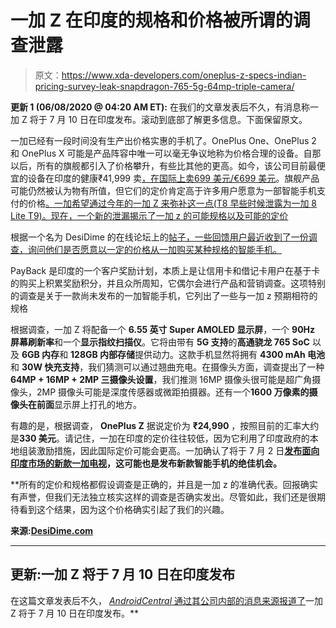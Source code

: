 # 一加 Z 在印度的规格和价格被所谓的调查泄露

> 原文：<https://www.xda-developers.com/oneplus-z-specs-indian-pricing-survey-leak-snapdragon-765-5g-64mp-triple-camera/>

**更新 1 (06/08/2020 @ 04:20 AM ET):** 在我们的文章发表后不久，有消息称一加 Z 将于 7 月 10 日在印度发布。滚动到底部了解更多信息。下面保留原文。

一加已经有一段时间没有生产出价格实惠的手机了。OnePlus One、OnePlus 2 和 OnePlus X 可能是产品阵容中唯一可以毫无争议地称为价格合理的设备。自那以后，所有的旗舰都引入了价格攀升，有些比其他的更高。如今，该公司目前最便宜的设备在印度的健康₹41,999 卖[，在国际上卖](https://www.xda-developers.com/oneplus-8-pro-bullets-wireless-z-launch-india/)[699 美元/€699 美元](https://www.xda-developers.com/oneplus-8-pro-specifications-features-pricing-availability/)。旗舰产品可能仍然被认为物有所值，但它们的定价肯定高于许多用户愿意为一部智能手机支付的价格[。一加希望通过今年的一加 Z 来弥补这一点(T8 早些时候泄露为一加 8 Lite T9)。现在，一个新的泄漏揭示了一加 z 的可能规格以及可能的定价](https://www.xda-developers.com/samsung-galaxy-a51-redmi-8-best-selling-android-phones-q1-2020/)

根据一个名为 DesiDime 的在线论坛上的[帖子，一些回馈用户最近收到了一份调查，询问他们是否愿意以一定的价格从一加购买某种规格的智能手机。](https://www.desidime.com/discussions/one-plus-budget-5g-phone-is-coming)

PayBack 是印度的一个客户奖励计划，本质上是让信用卡和借记卡用户在基于卡的购买上积累奖励积分，并且众所周知，它偶尔会进行产品和营销调查。这项特别的调查是关于一款尚未发布的一加智能手机，它列出了一些与一加 z 预期相符的规格

根据调查，一加 Z 将配备一个 **6.55 英寸 Super AMOLED 显示屏**，一个 **90Hz 屏幕刷新率**和一个**显示指纹扫描仪**。它将由带有 **5G 支持**的**高通骁龙 765 SoC** 以及 **6GB 内存**和 **128GB 内部存储**提供动力。这款手机显然将拥有 **4300 mAh 电池**和 **30W 快充支持**，我们猜测可以通过翘曲充电。在摄像头方面，调查提出了一种 **64MP + 16MP + 2MP 三摄像头设置**，我们推测 16MP 摄像头很可能是超广角摄像头，2MP 摄像头可能是深度传感器或微距拍摄器。还有一个**1600 万像素的摄像头在前面**显示屏上打孔的地方。

有趣的是，根据调查， **OnePlus Z** 据说定价为 **₹24,990** ，按照目前的汇率大约是**330 美元**。请记住，一加在印度的定价往往较低，因为它利用了印度政府的本地组装激励措施，因此国际定价可能会更高。一加确认了将于 7 月 2 日[**发布面向印度市场的新款一加电视**](https://www.xda-developers.com/oneplus-making-new-cheaper-smart-tv-india/)**，这可能也是发布新款智能手机的绝佳机会。**

 **所有的定价和规格都假设调查是正确的，并且是一加 z 的准确代表。回报确实有声誉，但我们无法独立核实这样的调查是否确实发出。尽管如此，我们还是很期待看到这个结果，因为这个价格确实引起了我们的兴趣。

**来源:[DesiDime.com](https://www.desidime.com/discussions/one-plus-budget-5g-phone-is-coming)**

* * *

## 更新:一加 Z 将于 7 月 10 日在印度发布

在这篇文章发表后不久， [*AndroidCentral* 通过其公司内部的消息来源报道了](https://www.androidcentral.com/oneplus-z-will-be-unveiled-july-10-india)一加 Z 将于 7 月 10 日在印度发布。**